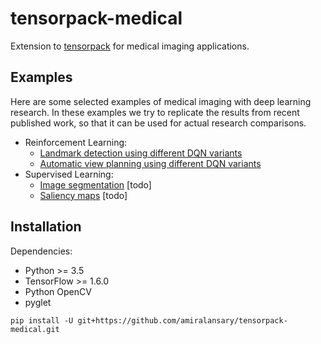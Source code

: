 # tensorpack-medical

Extension to [tensorpack](https://github.com/ppwwyyxx/tensorpack) for medical imaging applications.

## Examples
Here are some selected examples of medical imaging with deep learning research. In
these examples we try to replicate the results from recent published work, so that
it can be used for actual research comparisons.

+ Reinforcement Learning:
  - [Landmark detection using different DQN variants](examples/LandmarkDetection/DQN)
  - [Automatic view planning using different DQN variants](examples/AutomaticViewPlanning/DQN)
+ Supervised Learning:
  - [Image segmentation](examples) [todo]
  - [Saliency maps](examples) [todo]


## Installation

Dependencies:
+ Python >= 3.5
+ TensorFlow >= 1.6.0
+ Python OpenCV
+ pyglet

```
pip install -U git+https://github.com/amiralansary/tensorpack-medical.git
```
